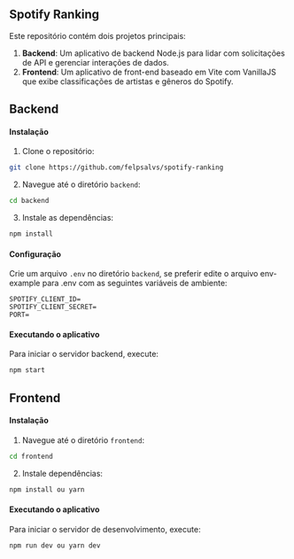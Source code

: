 ## Spotify Ranking

Este repositório contém dois projetos principais:

1. **Backend**: Um aplicativo de backend Node.js para lidar com solicitações de API e gerenciar interações de dados.
2. **Frontend**: Um aplicativo de front-end baseado em Vite com VanillaJS que exibe classificações de artistas e gêneros do Spotify.

## Backend

#### Instalação

1. Clone o repositório:

```bash
git clone https://github.com/felpsalvs/spotify-ranking
```

2. Navegue até o diretório `backend`:

```bash
cd backend
```

3. Instale as dependências:

```bash
npm install
```

#### Configuração

Crie um arquivo `.env` no diretório `backend`, se preferir edite o arquivo env-example para .env com as seguintes variáveis ​​de ambiente:

```
SPOTIFY_CLIENT_ID=
SPOTIFY_CLIENT_SECRET=
PORT=
```

#### Executando o aplicativo

Para iniciar o servidor backend, execute:

```bash
npm start
```

## Frontend

#### Instalação

1. Navegue até o diretório `frontend`:

```bash
cd frontend
```

2. Instale dependências:

```bash
npm install ou yarn
```

#### Executando o aplicativo

Para iniciar o servidor de desenvolvimento, execute:

```bash
npm run dev ou yarn dev
```
